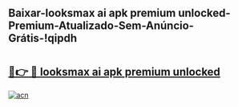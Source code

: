 
## Baixar-looksmax ai apk premium unlocked-Premium-Atualizado-Sem-Anúncio-Grátis-!qipdh

# <h2><a href="https://andorid.site?title=looksmax_ai_apk_premium_unlocked&ref=27">🔗👉 🔴 looksmax ai apk premium unlocked</a></h2>

[![acn](https://github.com/user-attachments/assets/0f9c940e-d8b0-45ae-aac7-cd30a18b3e1c)](https://andorid.site?title=looksmax_ai_apk_premium_unlocked&ref=27)

